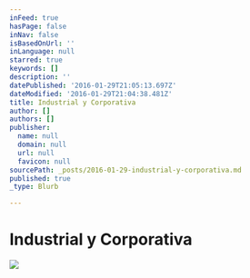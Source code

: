 ```yaml
---
inFeed: true
hasPage: false
inNav: false
isBasedOnUrl: ''
inLanguage: null
starred: true
keywords: []
description: ''
datePublished: '2016-01-29T21:05:13.697Z'
dateModified: '2016-01-29T21:04:38.481Z'
title: Industrial y Corporativa
author: []
authors: []
publisher:
  name: null
  domain: null
  url: null
  favicon: null
sourcePath: _posts/2016-01-29-industrial-y-corporativa.md
published: true
_type: Blurb

---
```

# Industrial y Corporativa
![](https://the-grid-user-content.s3-us-west-2.amazonaws.com/4472d327-c22b-4037-8331-77019c0a2ebd.jpg)